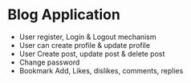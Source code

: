 # Blog Application

* User register, Login & Logout mechanism
* User can create profile & update profile
* User Create post, update post & delete post
* Change password
* Bookmark Add, Likes, dislikes, comments, replies
